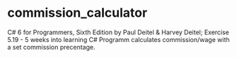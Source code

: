 # commission_calculator
C# 6 for Programmers, Sixth Edition by Paul Deitel &amp; Harvey Deitel; Exercise 5.19 - 5 weeks into learning C# 
Programm calculates commission/wage with a set commission precentage.
